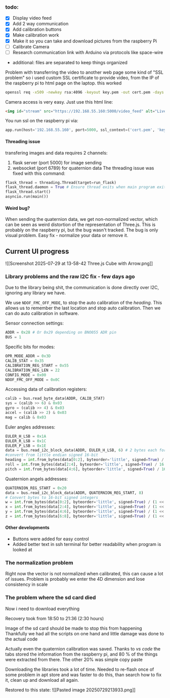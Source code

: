 ### todo:
- [x] Display video feed
- [x] Add 2 way communication
- [x] Add calibration buttons
- [x] Make calibration work
- [x] Make it so you can take and download pictures from the raspberry Pi
- [ ] Calibrate Camera
- [ ] Research communication link with Arduino via protocols like space-wire 
- additional: files are separated to keep things organized 


Problem with transferring the video to another web page some kind of "SSL problem" so i used custom SSL certificate to provide video, from the IP of the raspberry pi to html page on the laptop.
this worked
```bash
openssl req -x509 -newkey rsa:4096 -keyout key.pem -out cert.pem -days 365 -nodes
```

Camera access is very easy. Just use this html line:
```html
<img id="stream" src="https://192.168.55.160:5000/video_feed" alt="Live Stream" width="640">
```


You run ssl on the raspberry pi via:
```python
app.run(host='192.168.55.160', port=5000, ssl_context=('cert.pem', 'key.pem'))
```

#### Threading issue
transfering images and data requires 2 channels:
1.  flask server (port 5000) for image sending
2. websocket (port 6789) for quaternion data
The threading issue was fixed with this command:
```python
flask_thread = threading.Thread(target=run_flask)
flask_thread.daemon = True # Ensure thread exits when main program exits
flask_thread.start()
asyncio.run(main())
```


#### Weird bug?
When sending the quaternion data, we get non-normalized vector, which can be seen as weird distortion of the representation of Three.js. This is probably on the raspberry pi, but the bug wasn't tracked. 
The bug is only visual problem. Easy fix - normalize your data or remove it.


## Current UI progress

![[Screenshot 2025-07-29 at 13-58-42 Three.js Cube with Arrow.png]]



### Library problems and the raw I2C fix - few days ago
Due to the library being shit, the communication is done directly over I2C, ignoring any library we have.

We use `NDOF_FMC_OFF_MODE`, to stop the auto calibration of the *heading*. This allows us to remember the last location and stop auto calibration. Then we can do auto calibration in software.

Sensor connection settings:
```python
ADDR = 0x28 # Or 0x29 depending on BNO055 ADR pin
BUS = 1
```
Specific bits for modes:
```python
OPR_MODE_ADDR = 0x3D
CALIB_STAT = 0x35
CALIBRATION_REG_START = 0x55
CALIBRATION_REG_LEN = 22
CONFIG_MODE = 0x00
NDOF_FMC_OFF_MODE = 0x0C
```
Accessing data of calibration registers:
```python
calib = bus.read_byte_data(ADDR, CALIB_STAT)
sys = (calib >> 6) & 0x03
gyro = (calib >> 4) & 0x03
accel = (calib >> 2) & 0x03
mag = calib & 0x03
```
Euler angles addresses:
```python 
EULER_H_LSB = 0x1A
EULER_R_LSB = 0x1C
EULER_P_LSB = 0x1E
data = bus.read_i2c_block_data(ADDR, EULER_H_LSB, 6) # 2 bytes each for heading, roll, pitch
#convert from little endian signed 16-bit
heading = int.from_bytes(data[0:2], byteorder='little', signed=True) / 16.0
roll = int.from_bytes(data[2:4], byteorder='little', signed=True) / 16.0
pitch = int.from_bytes(data[4:6], byteorder='little', signed=True) / 16.0
```
Quaternion angels addresses:
```python
QUATERNION_REG_START = 0x20
data = bus.read_i2c_block_data(ADDR, QUATERNION_REG_START, 8)
# Convert bytes to 16-bit signed integers
w = int.from_bytes(data[0:2], byteorder='little', signed=True) / (1 << 14)
x = int.from_bytes(data[2:4], byteorder='little', signed=True) / (1 << 14)
y = int.from_bytes(data[4:6], byteorder='little', signed=True) / (1 << 14)
z = int.from_bytes(data[6:8], byteorder='little', signed=True) / (1 << 14)
```


#### Other developments
- Buttons were added for easy control
- Added better text in ssh terminal for better readability when program is looked at

### The normalization problem
Right now the vector is not normalized when calibrated, this can cause a lot of issues. Problem is probably we enter the 4D dimension and lose consistency in scale 

###  The problem where the sd card died
Now i need to download everything

Recovery took from 18:50 to 21:36 (2:30 hours)

Image of the sd card should be made to stop this from happening
Thankfully we had all the scripts on one hand and little damage was done to the actual code

Actually even the quaternion calibration was saved.
Thanks to *vs code* the tabs stored the information from the raspberry pi, and 80 % of the things were extracted from there. The other 20% was simple copy paste

Downloading the libraries took a lot of time. Needed to re-flash once of some problem in apt store and was faster to do this, than search how to fix it, clean up and download all again. 


Restored to this state:
![[Pasted image 20250729213933.png]]